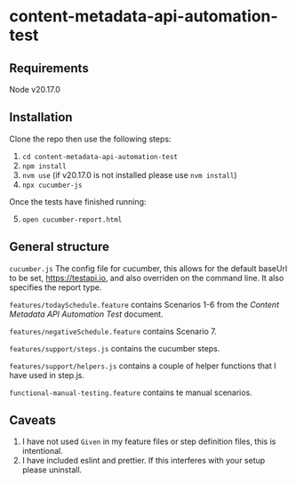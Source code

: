 # content-metadata-api-automation-test
## Requirements
Node v20.17.0
## Installation
Clone the repo then use the following steps:
1. `cd content-metadata-api-automation-test`
2. `npm install`
3. `nvm use` (if v20.17.0 is not installed please use `nvm install`)
4. `npx cucumber-js`

Once the tests have finished running:

5. `open cucumber-report.html`

## General structure
`cucumber.js` The config file for cucumber, this allows for the default baseUrl to be set, https://testapi.io, and also overriden on the command line. It also specifies the report type.

`features/todaySchedule.feature` contains Scenarios 1-6 from the _Content Metadata API Automation Test_ document.

`features/negativeSchedule.feature` contains Scenario 7.

`features/support/steps.js` contains the cucumber steps.

`features/support/helpers.js` contains a couple of helper functions that I have used in step.js.

`functional-manual-testing.feature` contains te manual scenarios.

## Caveats
1. I have not used `Given` in my feature files or step definition files, this is intentional.
2. I have included eslint and prettier. If this interferes with your setup please uninstall.

